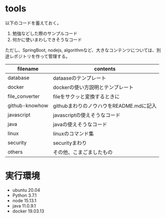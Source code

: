 # tools
以下のコードを蓄えておく。
1. 勉強などした際のサンプルコード
1. 何かに使いまわしできそうなコード

ただし、SpringBoot, nodejs, algorithmなど、大きなコンテンツについては、別途レポジトリを作って管理する。


filename | contents
--- | ---
database | dataaseのテンプレート
docker | dockerの使い方説明とテンプレート
file_converter | fileをサクッと変換するときに
github-knowhow | githubまわりのノウハウをREADME.mdに記入
javascript | javascriptの使えそうなコード
java | javaの使えそうなコード
linux | linuxのコマンド集
security | securityまわり
others | その他、こまごましたもの



# 実行環境
- ubuntu 20.04
- Python 3.7.1
- node 15.13.1
- java 11.0.9.1
- docker 19.03.13